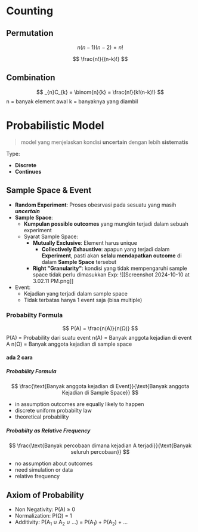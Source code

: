 # Counting
## Permutation
$$
n(n-1)(n-2) = n!
$$

$$
\frac{n!}{(n-k)!}
$$

## Combination
$$
_{n}C_{k} = \binom{n}{k} = \frac{n!}{k!(n-k)!}
$$
n = banyak element awal
k = banyaknya yang diambil

# Probabilistic Model

> model yang menjelaskan kondisi **uncertain** dengan lebih **sistematis**

Type:
- **Discrete**
- **Continues**
## Sample Space & Event
- **Random Experiment**: Proses obesrvasi pada sesuatu yang masih ***uncertain***
- **Sample Space**: 
	- **Kumpulan possible outcomes** yang mungkin terjadi dalam sebuah experiment
	- Syarat Sample Space:
		- **Mutually Exclusive**: Element harus unique
			- **Collectively Exhaustive**: apapun yang terjadi dalam **Experiment**, pasti akan **selalu mendapatkan outcome** di dalam **Sample Space** tersebut
		- **Right "Granularity"**: kondisi yang tidak mempengaruhi sample space tidak perlu dimasukkan
	Exp:
	![[Screenshot 2024-10-10 at 3.02.11 PM.png]]
- Event: 
	- Kejadian yang terjadi dalam sample space
	- Tidak terbatas hanya 1 event saja (bisa multiple)
### Probabilty Formula
$$
P(A) = \frac{n(A)}{n(Ω)}
$$
P(A) = Probability dari suatu event
n(A) = Banyak anggota kejadian di event A
n(Ω) = Banyak anggota kejadian di sample space
#### ada 2 cara
##### Probability Formula

$$
\frac{\text{Banyak anggota kejadian di Event}}{\text{Banyak anggota Kejadian di Sample Space}}
$$
- in assumption outcomes are equally  likely to happen
- discrete uniform probabilty law
- theoretical probability

##### Probabilty as Relative Frequency
$$
\frac{\text{Banyak percobaan dimana kejadian A terjadi}}{\text{Banyak seluruh percobaan}}
$$
- no assumption about outcomes
- need simulation or data
- relative frequency
## Axiom of Probability
- Non Negativity: P(A) ≥ 0
- Normalization: P(Ω) = 1
- Additivity: P(A<sub>1</sub> ∪ A<sub>2</sub> ∪ ...) = P(A<sub>1</sub>) + P(A<sub>2</sub>) + ...
